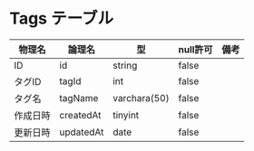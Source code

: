 # Tags テーブル

|  物理名  |  論理名    |  型  |  null許可  |  備考  |
| ---- | ---- |  ---  |  ---  |  ---  |
|  ID  |  id   |  string  |  false  |    |
|  タグID  |  tagId   |  int  |  false  |    |
|  タグ名  |  tagName   |  varchara(50)  |  false  |    |
|  作成日時  |  createdAt   |  tinyint  |  false  |    |
|  更新日時  |  updatedAt   |  date  |  false  |    |
